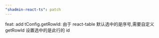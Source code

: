 ```yaml
---
"shadmin-react-ts": patch
---
```


feat: add tConfig.getRowId: 由于 react-table 默认选中的是序号,需要自定义 getRowId 设置选中的是此行的 id
